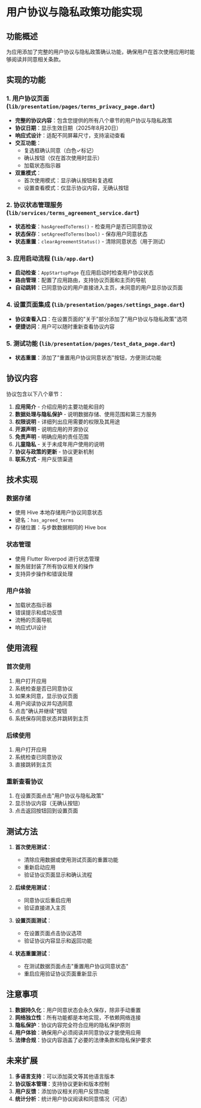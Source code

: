 # 用户协议与隐私政策功能实现

## 功能概述

为应用添加了完整的用户协议与隐私政策确认功能，确保用户在首次使用应用时能够阅读并同意相关条款。

## 实现的功能

### 1. 用户协议页面 (`lib/presentation/pages/terms_privacy_page.dart`)

- **完整的协议内容**：包含您提供的所有八个章节的用户协议与隐私政策
- **协议日期**：显示生效日期（2025年8月20日）
- **响应式设计**：适配不同屏幕尺寸，支持滚动查看
- **交互功能**：
  - 复选框确认同意（白色✓标记）
  - 确认按钮（仅在首次使用时显示）
  - 加载状态指示器
- **双重模式**：
  - 首次使用模式：显示确认按钮和复选框
  - 设置查看模式：仅显示协议内容，无确认按钮

### 2. 协议状态管理服务 (`lib/services/terms_agreement_service.dart`)

- **状态检查**：`hasAgreedToTerms()` - 检查用户是否已同意协议
- **状态保存**：`setAgreedToTerms(bool)` - 保存用户同意状态
- **状态重置**：`clearAgreementStatus()` - 清除同意状态（用于测试）

### 3. 应用启动流程 (`lib/app.dart`)

- **启动检查**：`AppStartupPage` 在应用启动时检查用户协议状态
- **路由管理**：配置了应用路由，支持协议页面和主页的导航
- **自动跳转**：已同意协议的用户直接进入主页，未同意的用户显示协议页面

### 4. 设置页面集成 (`lib/presentation/pages/settings_page.dart`)

- **协议查看入口**：在设置页面的"关于"部分添加了"用户协议与隐私政策"选项
- **便捷访问**：用户可以随时重新查看协议内容

### 5. 测试功能 (`lib/presentation/pages/test_data_page.dart`)

- **状态重置**：添加了"重置用户协议同意状态"按钮，方便测试功能

## 协议内容

协议包含以下八个章节：

1. **应用简介** - 介绍应用的主要功能和目的
2. **数据处理与隐私保护** - 说明数据存储、使用范围和第三方服务
3. **权限说明** - 详细列出应用需要的权限及其用途
4. **开源声明** - 说明应用的开源协议
5. **免责声明** - 明确应用的责任范围
6. **儿童隐私** - 关于未成年用户使用的说明
7. **协议与政策的更新** - 协议更新机制
8. **联系方式** - 用户反馈渠道

## 技术实现

### 数据存储
- 使用 Hive 本地存储用户协议同意状态
- 键名：`has_agreed_terms`
- 存储位置：与步数数据相同的 Hive box

### 状态管理
- 使用 Flutter Riverpod 进行状态管理
- 服务层封装了所有协议相关的操作
- 支持异步操作和错误处理

### 用户体验
- 加载状态指示器
- 错误提示和成功反馈
- 流畅的页面导航
- 响应式UI设计

## 使用流程

### 首次使用
1. 用户打开应用
2. 系统检查是否已同意协议
3. 如果未同意，显示协议页面
4. 用户阅读协议并勾选同意
5. 点击"确认并继续"按钮
6. 系统保存同意状态并跳转到主页

### 后续使用
1. 用户打开应用
2. 系统检查已同意协议
3. 直接跳转到主页

### 重新查看协议
1. 在设置页面点击"用户协议与隐私政策"
2. 显示协议内容（无确认按钮）
3. 点击返回按钮回到设置页面

## 测试方法

1. **首次使用测试**：
   - 清除应用数据或使用测试页面的重置功能
   - 重新启动应用
   - 验证协议页面显示和确认流程

2. **后续使用测试**：
   - 同意协议后重启应用
   - 验证直接进入主页

3. **设置页面测试**：
   - 在设置页面点击协议选项
   - 验证协议内容显示和返回功能

4. **状态重置测试**：
   - 在测试数据页面点击"重置用户协议同意状态"
   - 重启应用验证协议页面重新显示

## 注意事项

1. **数据持久化**：用户同意状态会永久保存，除非手动重置
2. **网络独立性**：所有功能都是本地实现，不依赖网络连接
3. **隐私保护**：协议内容完全符合应用的隐私保护原则
4. **用户体验**：确保用户必须阅读并同意协议才能使用应用
5. **法律合规**：协议内容涵盖了必要的法律条款和隐私保护要求

## 未来扩展

1. **多语言支持**：可以添加英文等其他语言版本
2. **协议版本管理**：支持协议更新和版本控制
3. **用户反馈**：添加协议相关的用户反馈功能
4. **统计分析**：统计用户协议阅读和同意情况（可选）
